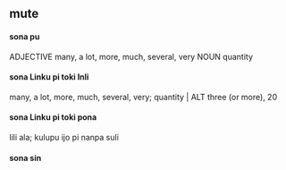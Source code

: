 ## mute

#### sona pu

ADJECTIVE many, a lot, more, much, several, very
NOUN quantity

#### sona Linku pi toki Inli

many, a lot, more, much, several, very; quantity | ALT three (or more), 20

#### sona Linku pi toki pona

lili ala; kulupu ijo pi nanpa suli

#### sona sin


